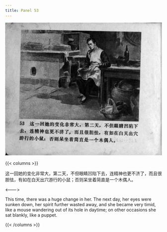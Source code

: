```yaml
---
title: Panel 53
---
```


![zhufu panel](./../../images/zhufu/seifert0772_zf_0058_053.jpg)

{{< columns >}}

这一回她的变化非常大，第二天，不但眼睛凹陷下去，连精神也更不济了，而且很胆怯，有如在白天出穴游行的小鼠；否则呆坐着简直是一个木偶人。

<--->

This time, there was a huge change in her. The next day, her eyes were sunken down, her spirit further wasted away, and she became very timid, like a mouse wandering out of its hole in daytime; on other occasions she sat blankly, like a puppet.

{{< /columns >}}